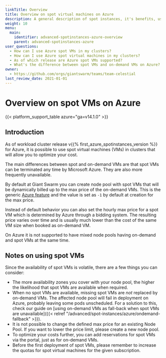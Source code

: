 ```yaml
---
linkTitle: Overview
title: Overview on spot virtual machines on Azure
description: A general description of spot instances, it's benefits, usage and differences from on-demand instance types.
weight: 10
menu:
  main:
    identifier: advanced-spotinstances-azure-overview
    parent: advanced-spotinstances-azure
user_questions:
  - How can I use Azure spot VMs in my clusters?
  - How can I use Azure spot virtual machines in my clusters?
  - As of which release are Azure spot VMs supported?
  - What's the difference between spot VMs and on-demand VMs on Azure?
owner:
  - https://github.com/orgs/giantswarm/teams/team-celestial
last_review_date: 2021-01-01
---
```


# Overview on spot VMs on Azure

{{< platform_support_table azure="ga=v14.1.0" >}}

## Introduction

As of workload cluster release v{{% first_azure_spotinstances_version %}} for Azure, it is possible to use spot virtual machines (VMs) in clusters that will allow you to optimize your cost.

The main differences between spot and on-demand VMs are that spot VMs can be terminated any time by Microsoft Azure. They are also more frequently unavailable.

By default at Giant Swarm you can create node pool with spot VMs that will be dynamically billed up to the max price of the on-demand VMs. This is the generic [Azure feature](https://docs.microsoft.com/en-us/azure/virtual-machines/spot-vms#pricing) and the value is set as `-1` by default at creation for the max price.

Instead of default behavior you can also set the hourly max price for a spot VM which is determined by Azure through a bidding system. The resulting price varies over time and is usually much lower than the cost of the same VM size when booked as on-demand VM.

On Azure it is not supported to have mixed node pools having on-demand and spot VMs at the same time.

## Notes on using spot VMs

Since the availability of spot VMs is volatile, there are a few things you can consider:

- The more availability zones you cover with your node pool, the higher the likelihood that spot VMs are available when required.
- When no spot VMs are available, missing spot VMs are _not_ replaced by on-demand VMs. The affected node pool will fail in deployment on Azure, probably leaving some pods unscheduled. For a solution to this, check our guide on [using on-demand VMs as fall-back when spot VMs are unavailable]({{< relref "/advanced/spot-instances/azure/ondemand-fallback" >}}).
- It is not possible to change the defined max price for an existing Node Pool. If you want to lower the price limit, please create a new node pool.
- To optimize your costs further, you can add reservations for spot VMs via the portal, just as for on-demand VMs.
- Before the first deployment of spot VMs, please remember to increase the quotas for spot virtual machines for the given subscription.

